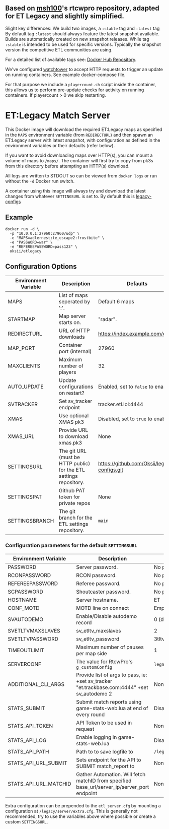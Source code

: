 ## Based on [msh100](https://github.com/msh100/rtcw)'s rtcwpro repository, adapted for ET Legacy and slightly simplified.

Slight key differences: We build two images, a `:stable` tag and `:latest` tag
By default tag `:latest` should always feature the latest snapshot available. 
Builds are automatically created on new snapshot releases. 
While tag `:stable` is intended to be used for specific versions. 
Typically the snapshot version the competitive ETL communities are using.

For a detailed list of available tags see: [Docker Hub Repository](https://hub.docker.com/repository/docker/oksii/etlegacy).

We've configured [watchtower](https://containrrr.dev/watchtower/) to accept 
HTTP requests to trigger an update on running containers. 
See example docker-compose file. 

For that purpose we include a `playercount.sh` script inside the container, 
this allows us to perform pre-update checks for activity on running containers.
If playercount > 0 we skip restarting. 

# ET:Legacy Match Server

This Docker image will download the required ET:Legacy maps as specified in the
`MAPS` environment variable (from `REDIRECTURL`) and then spawn an ET:Legacy
server with latest snapshot, with configuration as defined in the environment variables or
their defaults (refer below).

If you want to avoid downloading maps over HTTP(s), you can mount a volume of
maps to `/maps/`.
The container will first try to copy from pk3s from this directory before
attempting an HTTP(s) download.

All logs are written to STDOUT so can be viewed from `docker logs` or run
without the `-d` Docker run switch.

A container using this image will always try and download the latest changes
from whatever `SETTINGSURL` is set to.
By default this is [legacy-configs](https://github.com/Oksii/legacy-configs)


## Example

```
docker run -d \
  -p "10.0.0.1:27960:27960/udp" \
  -e "MAPS=adlernest:te_escape2:frostbite" \
  -e "PASSWORD=war" \
  -e "REFEREEPASSWORD=pass123" \
  oksii/etlegacy
```

## Configuration Options

Environment Variable  | Description                    | Defaults
--------------------- | ------------------------------ | ------------------------
MAPS                  | List of maps seperated by ':'. | Default 6 maps
STARTMAP              | Map server starts on.          | "radar".
REDIRECTURL           | URL of HTTP downloads          | https://index.example.com/et/
MAP_PORT              | Container port (internal)      | 27960
MAXCLIENTS            | Maximum number of players      | 32
AUTO_UPDATE           | Update configurations on restart? | Enabled, set to `false` to enable.
SVTRACKER             | Set sv_tracker endpoint        | tracker.etl.lol:4444
XMAS                  | Use optional XMAS pk3          | Disabled, set to `true` to enable. 
XMAS_URL              | Provide URL to download xmas.pk3 | None 
SETTINGSURL           | The git URL (must be HTTP public) for the ETL settings repository. | https://github.com/Oksii/legacy-configs.git
SETTINGSPAT           | Github PAT token for private repos | None
SETTINGSBRANCH        | The git branch for the ETL settings repository. | `main`


### Configuration parameters for the default `SETTINGSURL`

Environment Variable  | Description                    | Defaults
--------------------- | ------------------------------ | ------------------------
PASSWORD              | Server password.               | No password.
RCONPASSWORD          | RCON password.                 | No password (disabled).
REFEREEPASSWORD       | Referee password.              | No password (disabled).
SCPASSWORD            | Shoutcaster password.          | No password (disabled).
HOSTNAME              | Server hostname.               | ET
CONF_MOTD             | MOTD line on connect           | Empty.
SVAUTODEMO            | Enable/Disable autodemo record | 0 (disabled)
SVETLTVMAXSLAVES      | sv_etltv_maxslaves             | 2
SVETLTVPASSWORD       | sv_etltv_password              | 3tltv
TIMEOUTLIMIT          | Maximum number of pauses per map side | 1
SERVERCONF            | The value for RtcwPro's `g_customConfig` | `legacy6`.
ADDITIONAL_CLI_ARGS   | Provide list of args to pass, ie: +set sv_tracker "et.trackbase.com:4444" +set sv_autodemo 2  | None.
STATS_SUBMIT          | Submit match reports using game-stats-web.lua at end of every round | Disabled, set to `true` to enable. 
STATS_API_TOKEN       | API Token to be used in request | None
STATS_API_LOG         | Enable logging in game-stats-web.lua | Disabled, set to `true` to enable. 
STATS_API_PATH        | Path to to save logfile to     | `/legacy/homepath/legacy/stats/`
STATS_API_URL_SUBMIT  | Sets endpoint for the API to SUBMIT match_report to | None
STATS_API_URL_MATCHID | Gather Automation. Will fetch matchID from specified base_url/server_ip/server_port endpoint | None

Extra configuration can be prepended to the `etl_server.cfg` by mounting a
configuration at `/legacy/server/extra.cfg`.
This is generally not recommended, try to use the variables above where
possible or create a custom `SETTINGSURL`.
